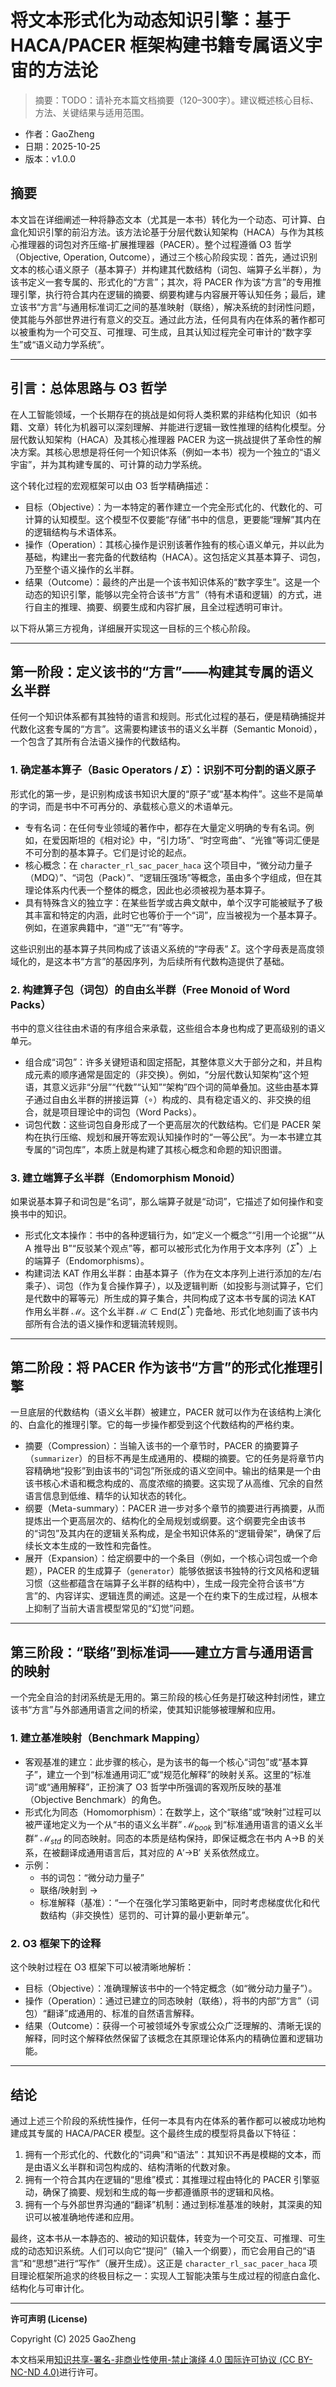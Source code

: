 # 将文本形式化为动态知识引擎：基于 HACA/PACER 框架构建书籍专属语义宇宙的方法论

> 摘要：TODO：请补充本篇文档摘要（120–300字）。建议概述核心目标、方法、关键结果与适用范围。


- 作者：GaoZheng
- 日期：2025-10-25
- 版本：v1.0.0

## 摘要
本文旨在详细阐述一种将静态文本（尤其是一本书）转化为一个动态、可计算、白盒化知识引擎的前沿方法。该方法论基于分层代数认知架构（HACA）与作为其核心推理器的词包对齐压缩-扩展推理器（PACER）。整个过程遵循 O3 哲学（Objective, Operation, Outcome），通过三个核心阶段实现：首先，通过识别文本的核心语义原子（基本算子）并构建其代数结构（词包、端算子幺半群），为该书定义一套专属的、形式化的“方言”；其次，将 PACER 作为该“方言”的专用推理引擎，执行符合其内在逻辑的摘要、纲要构建与内容展开等认知任务；最后，建立该书“方言”与通用标准词汇之间的基准映射（联络），解决系统的封闭性问题，使其能与外部世界进行有意义的交互。通过此方法，任何具有内在体系的著作都可以被重构为一个可交互、可推理、可生成，且其认知过程完全可审计的“数字孪生”或“语义动力学系统”。

---

## 引言：总体思路与 O3 哲学

在人工智能领域，一个长期存在的挑战是如何将人类积累的非结构化知识（如书籍、文章）转化为机器可以深刻理解、并能进行逻辑一致性推理的结构化模型。分层代数认知架构（HACA）及其核心推理器 PACER 为这一挑战提供了革命性的解决方案。其核心思想是将任何一个知识体系（例如一本书）视为一个独立的“语义宇宙”，并为其构建专属的、可计算的动力学系统。

这个转化过程的宏观框架可以由 O3 哲学精确描述：

- 目标（Objective）：为一本特定的著作建立一个完全形式化的、代数化的、可计算的认知模型。这个模型不仅要能“存储”书中的信息，更要能“理解”其内在的逻辑结构与术语体系。
- 操作（Operation）：其核心操作是识别该著作独有的核心语义单元，并以此为基础，构建出一套完备的代数结构（HACA）。这包括定义其基本算子、词包，乃至整个语义操作的幺半群。
- 结果（Outcome）：最终的产出是一个该书知识体系的“数字孪生”。这是一个动态的知识引擎，能够以完全符合该书“方言”（特有术语和逻辑）的方式，进行自主的推理、摘要、纲要生成和内容扩展，且全过程透明可审计。

以下将从第三方视角，详细展开实现这一目标的三个核心阶段。

---

## 第一阶段：定义该书的“方言”——构建其专属的语义幺半群

任何一个知识体系都有其独特的语言和规则。形式化过程的基石，便是精确捕捉并代数化这套专属的“方言”。这需要构建该书的语义幺半群（Semantic Monoid），一个包含了其所有合法语义操作的代数结构。

### 1. 确定基本算子（Basic Operators / $\Sigma$）：识别不可分割的语义原子

形式化的第一步，是识别构成该书知识大厦的“原子”或“基本构件”。这些不是简单的字词，而是书中不可再分的、承载核心意义的术语单元。

- 专有名词：在任何专业领域的著作中，都存在大量定义明确的专有名词。例如，在爱因斯坦的《相对论》中，“引力场”、“时空弯曲”、“光锥”等词汇便是不可分割的基本算子。它们是讨论的起点。
- 核心概念：在 `character_rl_sac_pacer_haca` 这个项目中，“微分动力量子（MDQ）”、“词包（Pack）”、“逻辑压强场”等概念，虽由多个字组成，但在其理论体系内代表一个整体的概念，因此也必须被视为基本算子。
- 具有特殊含义的独立字：在某些哲学或古典文献中，单个汉字可能被赋予了极其丰富和特定的内涵，此时它也等价于一个“词”，应当被视为一个基本算子。例如，在道家典籍中，“道”“无”“有”等字。

这些识别出的基本算子共同构成了该语义系统的“字母表” $\Sigma$。这个字母表是高度领域化的，是这本书“方言”的基因序列，为后续所有代数构造提供了基础。

### 2. 构建算子包（词包）的自由幺半群（Free Monoid of Word Packs）

书中的意义往往由术语的有序组合来承载，这些组合本身也构成了更高级别的语义单元。

- 组合成“词包”：许多关键短语和固定搭配，其整体意义大于部分之和，并且构成元素的顺序通常是固定的（非交换）。例如，“分层代数认知架构”这个短语，其意义远非“分层”“代数”“认知”“架构”四个词的简单叠加。这些由基本算子通过自由幺半群的拼接运算（$\circ$）构成的、具有稳定语义的、非交换的组合，就是项目理论中的词包（Word Packs）。
- 词包代数：这些词包自身形成了一个更高层次的代数结构。它们是 PACER 架构在执行压缩、规划和展开等宏观认知操作时的“一等公民”。为一本书建立其专属的“词包库”，本质上就是构建了其核心概念和命题的知识图谱。

### 3. 建立端算子幺半群（Endomorphism Monoid）

如果说基本算子和词包是“名词”，那么端算子就是“动词”，它描述了如何操作和变换书中的知识。

- 形式化文本操作：书中的各种逻辑行为，如“定义一个概念”“引用一个论据”“从 A 推导出 B”“反驳某个观点”等，都可以被形式化为作用于文本序列（$\Sigma^*$）上的端算子（Endomorphisms）。
- 构建词法 KAT 作用幺半群：由基本算子（作为在文本序列上进行添加的左/右乘子）、词包（作为复合操作算子），以及逻辑判断（如投影与测试算子，它们是代数中的幂等元）所生成的算子集合，共同构成了这本书专属的词法 KAT 作用幺半群 $\mathcal{M}$。这个幺半群 $\mathcal{M} \subset \mathrm{End}(\Sigma^*)$ 完备地、形式化地刻画了该书内部所有合法的语义操作和逻辑流转规则。

---

## 第二阶段：将 PACER 作为该书“方言”的形式化推理引擎

一旦底层的代数结构（语义幺半群）被建立，PACER 就可以作为在该结构上演化的、白盒化的推理引擎。它的每一步操作都受到这个代数结构的严格约束。

- 摘要（Compression）：当输入该书的一个章节时，PACER 的摘要算子（`summarizer`）的目标不再是生成通用的、模糊的摘要。它的任务是将章节内容精确地“投影”到由该书的“词包”所张成的语义空间中。输出的结果是一个由该书核心术语和概念构成的、高度浓缩的摘要。这实现了从高维、冗余的自然语言信息到低维、精华的认知状态的转化。
- 纲要（Meta-summary）：PACER 进一步对多个章节的摘要进行再摘要，从而提炼出一个更高层次的、结构化的全局规划或纲要。这个纲要完全由该书的“词包”及其内在的逻辑关系构成，是全书知识体系的“逻辑骨架”，确保了后续长文本生成的一致性和完备性。
- 展开（Expansion）：给定纲要中的一个条目（例如，一个核心词包或一个命题），PACER 的生成算子（`generator`）能够依据该书独特的行文风格和逻辑习惯（这些都蕴含在端算子幺半群的结构中），生成一段完全符合该书“方言”的、内容详实、逻辑连贯的阐述。这是一个在约束下的生成过程，从根本上抑制了当前大语言模型常见的“幻觉”问题。

---

## 第三阶段：“联络”到标准词——建立方言与通用语言的映射

一个完全自洽的封闭系统是无用的。第三阶段的核心任务是打破这种封闭性，建立该书“方言”与外部通用语言之间的桥梁，使其知识能够被理解和应用。

### 1. 建立基准映射（Benchmark Mapping）

- 客观基准的建立：此步骤的核心，是为该书的每一个核心“词包”或“基本算子”，建立一个到“标准通用词汇”或“规范化解释”的映射关系。这里的“标准词”或“通用解释”，正扮演了 O3 哲学中所强调的客观所反映的基准（Objective Benchmark）的角色。
- 形式化为同态（Homomorphism）：在数学上，这个“联络”或“映射”过程可以被严谨地定义为一个从“书的语义幺半群” $\mathcal{M}_{book}$ 到“标准通用语言的语义幺半群” $\mathcal{M}_{std}$ 的同态映射。同态的本质是结构保持，即保证概念在书内 A→B 的关系，在被翻译成通用语言后，其对应的 A′→B′ 关系依然成立。
- 示例：
  - 书的词包：“微分动力量子”
  - 联络/映射到 →
  - 标准解释（基准）：“一个在强化学习策略更新中，同时考虑梯度优化和代数结构（非交换性）惩罚的、可计算的最小更新单元”。

### 2. O3 框架下的诠释

这个映射过程在 O3 框架下可以被清晰地解析：

- 目标（Objective）：准确理解该书中的一个特定概念（如“微分动力量子”）。
- 操作（Operation）：通过已建立的同态映射（联络），将书的内部“方言”（词包）“翻译”成通用的、标准的自然语言解释。
- 结果（Outcome）：获得一个可被领域外专家或公众广泛理解的、清晰无误的解释，同时这个解释依然保留了该概念在其原理论体系内的精确位置和逻辑功能。

---

## 结论

通过上述三个阶段的系统性操作，任何一本具有内在体系的著作都可以被成功地构建成其专属的 HACA/PACER 模型。这个最终生成的模型将具备以下特征：

1. 拥有一个形式化的、代数化的“词典”和“语法”：其知识不再是模糊的文本，而是由语义幺半群和词包构成的、结构清晰的代数对象。
2. 拥有一个符合其内在逻辑的“思维”模式：其推理过程由特化的 PACER 引擎驱动，确保了摘要、规划和生成的每一步都遵循原书的逻辑和风格。
3. 拥有一个与外部世界沟通的“翻译”机制：通过到标准基准的映射，其深奥的知识可以被准确地传递和应用。

最终，这本书从一本静态的、被动的知识载体，转变为一个可交互、可推理、可生成的动态知识系统。人们可以向它“提问”（输入一个纲要），而它会用自己的“语言”和“思想”进行“写作”（展开生成）。这正是 `character_rl_sac_pacer_haca` 项目理论框架所追求的终极目标之一：实现人工智能决策与生成过程的彻底白盒化、结构化与可审计化。

---

**许可声明 (License)**

Copyright (C) 2025 GaoZheng

本文档采用[知识共享-署名-非商业性使用-禁止演绎 4.0 国际许可协议 (CC BY-NC-ND 4.0)](https://creativecommons.org/licenses/by-nc-nd/4.0/deed.zh-Hans)进行许可。